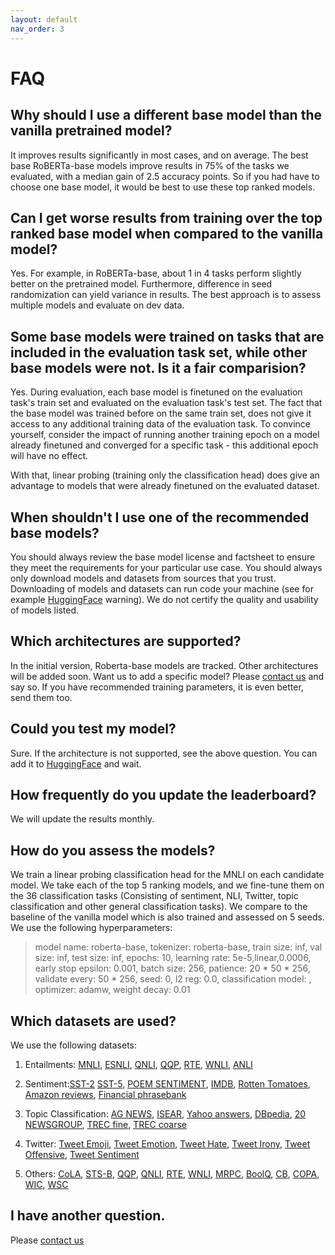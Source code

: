 ```yaml
---
layout: default
nav_order: 3
---
```


# FAQ

## Why should I use a different base model than the vanilla pretrained model?

It improves results significantly in most cases, and on average. The best base RoBERTa-base models improve results in 75% of the tasks we evaluated, with a median gain of 2.5 accuracy points. So if you had have to choose one base model, it would be best to use these top ranked models.

## Can I get worse results from training over the top ranked base model when compared to the vanilla model?

Yes. For example, in RoBERTa-base, about 1 in 4 tasks perform slightly better on the pretrained model. Furthermore, difference in seed randomization can yield variance in results. The best approach is to assess multiple models and evaluate on dev data. 

## Some base models were trained on tasks that are included in the evaluation task set, while other base models were not. Is it a fair comparision?

Yes.  During evaluation, each base model is finetuned on the evaluation task's train set and evaluated on the evaluation task's test set.  The fact that the base model was trained before on the same train set, does not give it access to any additional training data of  the evaluation task.   To convince yourself, consider the impact of running another training epoch on a model already finetuned and converged for a specific task - this additional epoch will have no effect.

With that, linear probing (training only the classification head) does give an advantage to models that were already finetuned on the evaluated dataset.

## When shouldn't I use one of the recommended base models?

You should always review the base model license and factsheet to ensure they meet the requirements for your particular 
use case. You should always only  download models and datasets from sources that you trust.  Downloading of models and 
datasets can run code your machine (see for example [HuggingFace](https://huggingface.co/docs/transformers/autoclass_tutorial) warning). 
We do not certify the quality and usability of  models listed.

## Which architectures are supported?

In the initial version, Roberta-base models are tracked. Other architectures will be added soon. Want us to add a specific model? Please [contact us](contact_us.md) and say so. If you have recommended training parameters, it is even better, send them too. 

## Could you test my model?

Sure. If the architecture is not supported, see the above question. You can add it to [HuggingFace](https://huggingface.co/docs/transformers/model_sharing#use-the-pushtohub-function)  and wait.
<!--    Really impatient? You can [contact us](contact_us.md) we don't make any promise.-->


## How frequently do you update the leaderboard?

We will update the results monthly.

## How do you assess the models?

We train a linear probing classification head for the MNLI on each candidate model.  We take each of the top 5 ranking models, and we fine-tune them on the 36 classification tasks (Consisting of sentiment, NLI, Twitter, topic classification and other general classification tasks).   We compare to the baseline of the vanilla model which is also trained and assessed on 5 seeds.
We use the following hyperparameters:
>model name: roberta-base,
tokenizer: roberta-base,
train size: inf,
val size: inf,
test size: inf,
epochs: 10,
learning rate: 5e-5,linear,0.0006,
early stop epsilon: 0.001,
batch size: 256,
patience: 20 * 50 * 256,
validate every: 50 * 256,
seed: 0,
l2 reg: 0.0,
classification model: ,
optimizer: adamw,
weight decay: 0.01

## Which datasets are used?

We use the following datasets:
1. Entailments: [MNLI](https://cims.nyu.edu/~sbowman/multinli/), [ESNLI](https://papers.nips.cc/paper/8163-e-snli-natural-language-inference-with-natural-language-explanations), [QNLI](https://rajpurkar.github.io/SQuAD-explorer/), [QQP](https://www.quora.com/q/quoradata/First-Quora-Dataset-Release-Question-Pairs), [RTE](https://aclweb.org/anthology/W14-3110), [WNLI](https://cs.nyu.edu/faculty/davise/papers/WinogradSchemas/WS.html), [ANLI](https://aclanthology.org/2020.acl-main.441/) 
2. Sentiment:[SST-2](https://nlp.stanford.edu/sentiment/index.html)
[SST-5](https://nlp.stanford.edu/sentiment/index.html),
[POEM SENTIMENT](https://arxiv.org/abs/2011.02686),
[IMDB](https://ai.stanford.edu/~amaas/data/sentiment/),
[Rotten Tomatoes](https://aclanthology.org/P05-1015),
[Amazon reviews](https://jmcauley.ucsd.edu/data/amazon/),
[Financial phrasebank](https://arxiv.org/abs/1307.5336)
3. Topic Classification:
[AG NEWS](http://groups.di.unipi.it/~gulli/AG_corpus_of_news_articles.html),
[ISEAR](https://www.unige.ch/cisa/research/materials-and-online-research/research-material/),
[Yahoo answers](https://proceedings.neurips.cc/paper/2015/file/250cf8b51c773f3f8dc8b4be867a9a02-Paper.pdf),
[DBpedia](https://proceedings.neurips.cc/paper/2015/file/250cf8b51c773f3f8dc8b4be867a9a02-Paper.pdf),
[20 NEWSGROUP](http://qwone.com/~jason/20Newsgroups/),
[TREC fine](https://www.aclweb.org/anthology/C02-1150),
[TREC coarse](https://www.aclweb.org/anthology/H01-1069)
4. Twitter:
[Tweet Emoji](https://aclanthology.org/S18-1003),
[Tweet Emotion](https://aclanthology.org/S18-1001/),
[Tweet Hate](https://aclanthology.org/S19-2007/),
[Tweet Irony](https://aclanthology.org/S18-1005),
[Tweet Offensive](https://aclanthology.org/S19-2010/),
[Tweet Sentiment](https://aclanthology.org/S17-2088)

5. Others:
[CoLA](https://nyu-mll.github.io/CoLA/),
[STS-B](http://www.aclweb.org/anthology/S/S17/S17-2001),
[QQP](https://quoradata.quora.com/First-Quora-Dataset-Release-Question-Pairs),
[QNLI](https://aclanthology.org/W18-5446/),
[RTE](https://aclweb.org/aclwiki/Recognizing_Textual_Entailment),
[WNLI](https://aclanthology.org/W18-5446/),
[MRPC](https://aclanthology.org/I05-5002),
[BoolQ](https://aclanthology.org/N19-1300/),
[CB](https://paperswithcode.com/dataset/ml-cb),
[COPA](https://paperswithcode.com/dataset/copa),
[WIC](https://aclanthology.org/N19-1128/),
[WSC](https://paperswithcode.com/dataset/wsc)

## I have another question.

Please [contact us](contact_us.md)
